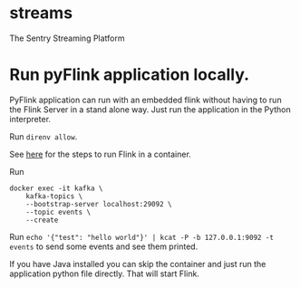 # streams

The Sentry Streaming Platform

# Run pyFlink application locally.

PyFlink application can run with an embedded flink without having to run
the Flink Server in a stand alone way. Just run the application in the
Python interpreter.

Run `direnv allow`.

See [here](./platforms/flink/README.md) for the steps to run Flink in a container.

Run

```
docker exec -it kafka \
    kafka-topics \
    --bootstrap-server localhost:29092 \
    --topic events \
    --create
```

Run `echo '{"test": "hello world"}' | kcat -P -b 127.0.0.1:9092 -t events` to send some events and see them printed.

If you have Java installed you can skip the container and just run the
application python file directly. That will start Flink.
